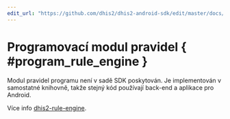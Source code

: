 ```yaml
---
edit_url: "https://github.com/dhis2/dhis2-android-sdk/edit/master/docs/content/developer/program-rule-engine.md" 
---
```

# Programovací modul pravidel  { #program_rule_engine } 

<!--DHIS2-SECTION-ID:program_rule_engine-->

Modul pravidel programu není v sadě SDK poskytován. Je implementován v samostatné knihovně, takže stejný kód používají back-end a aplikace pro Android.

Více info [dhis2-rule-engine](https://github.com/dhis2/dhis2-rule-engine).


